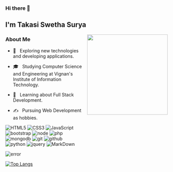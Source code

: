 ### Hi there 👋<h2> I'm Takasi Swetha Surya</h2>
<img align='right' src="https://i.pinimg.com/originals/a6/70/91/a67091c003173f3cd58801f345392dde.gif" width="250px">
<h3> About Me </h3>



- 🤔 &nbsp; Exploring new technologies and developing applications.

- 🎓 &nbsp; Studying Computer Science and Engineering at Vignan's Institute of Information Technology.

- 🌱 &nbsp; Learning about Full Stack Development.

- ✍️ &nbsp;  Pursuing Web Development as hobbies.


![HTML5](https://img.shields.io/badge/html%205-grey?style=for-the-badge&logo=html5&logoColor=white&labelColor=8E2DE2)
![CSS3](https://img.shields.io/badge/css%203-grey?style=for-the-badge&logo=css3&logoColor=white&labelColor=8E2DE2)
![JavaScript](https://img.shields.io/badge/-JavaScript-grey?style=for-the-badge&logo=javascript&logoColor=white&labelColor=8E2DE2)
<br>
![bootstrap](https://img.shields.io/badge/-bootstrap-grey?style=for-the-badge&logo=bootstrap&logoColor=white&labelColor=8E2DE2)
![node](https://img.shields.io/badge/-node-grey?style=for-the-badge&logo=node.js&logoColor=white&labelColor=8E2DE2)
![php](https://img.shields.io/badge/-php-grey?style=for-the-badge&logo=php&logoColor=white&labelColor=8E2DE2)
<br>
![mongodb](https://img.shields.io/badge/-mongodb-grey?style=for-the-badge&logo=mongodb&logoColor=white&labelColor=8E2DE2)
![git](https://img.shields.io/badge/-git-grey?style=for-the-badge&logo=git&logoColor=white&labelColor=8E2DE2)
![github](https://img.shields.io/badge/-github-grey?style=for-the-badge&logo=github&logoColor=white&labelColor=8E2DE2)
<br>
![python](https://img.shields.io/badge/-python-grey?style=for-the-badge&logo=python&logoColor=white&labelColor=8E2DE2)
![jquery](https://img.shields.io/badge/-jquery-grey?style=for-the-badge&logo=jquery&logoColor=white&labelColor=8E2DE2)
![MarkDown](https://img.shields.io/badge/-Markdown-grey?style=for-the-badge&logo=Markdown&logoColor=white&labelColor=8E2DE2)
<br>

<img align="center" src="https://github-readme-stats.vercel.app/api?username=Swetha0224&include_all_commits=true&count_private=true&show_icons=true&line_height=20&title_color=7A7ADB&icon_color=2234AE&text_color=D3D3D3&bg_color=0,000000,130F40" alt="error">

</br>

[![Top Langs](https://github-readme-stats.vercel.app/api/top-langs/?username=Swetha0224&layout=compact&text_color=daf7dc&bg_color=151515)](https://github.com/Swetha0224/github-readme-stats)

